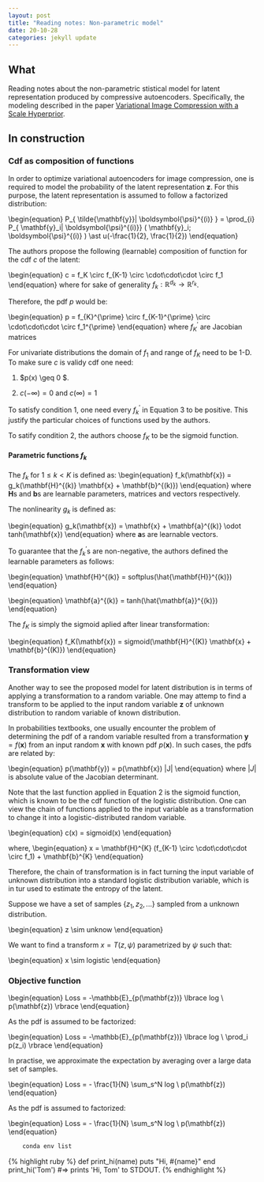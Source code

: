 ```yaml
---
layout: post
title: "Reading notes: Non-parametric model"
date: 20-10-28
categories: jekyll update
---
```



## What

Reading notes about the non-parametric stistical model for latent representation produced by
compressive autoencoders. Specifically, the modeling described in the paper [Variational Image Compression with a Scale Hyperprior](https://arxiv.org/abs/1802.01436).

## In construction

### Cdf as composition of functions

In order to optimize variational autoencoders for image compression, one is required to model the probability of the latent representation
**z**. For this purpose, the latent representation is assumed to follow a factorized distribution:

\begin{equation}
    P_{ \tilde{\mathbf{y}}| \boldsymbol{\psi}^{(i)} } = \prod_{i}  P_{ \mathbf{y}_i| \boldsymbol{\psi}^{(i)}} \( \mathbf{y}_i; \boldsymbol{\psi}^{(i)} \)  \ast u(-\frac{1}{2}, \frac{1}{2}) 
\end{equation}

The authors propose the following (learnable) composition of function for the cdf *c* of the latent:

\begin{equation}
    c = f_K \circ f_{K-1} \circ \cdot\cdot\cdot \circ f_1
\end{equation}
where for sake of generality $f_k: \mathbb{R}^{d_k} \rightarrow \mathbb{R}^{r_k}$. 

Therefore, the pdf *p* would be:

\begin{equation}
    p = f_{K}^{\prime} \circ f_{K-1}^{\prime} \circ \cdot\cdot\cdot \circ f_1^{\prime}
\end{equation}
where $f_{K}^{\prime}$ are Jacobian matrices


For univariate distributions the domain of $f_1$ and range of $f_K$ need to be 1-D. To make sure *c* is validy cdf one need:

1. $p(x) \geq 0 $.

2. $c(-\infty) = 0$ and $c(\infty) = 1$

To satisfy condition 1, one need every $f_{k}^{\prime}$ in Equation 3 to be positive. This justify the particular choices of functions used by the authors.

To satify condition 2, the authors choose $f_K$ to be the sigmoid function.


#### Parametric functions $f_k$

The $f_k$ for $1 \leq k  < K$ is defined as:
\begin{equation}
    f_k(\mathbf{x}) = g_k(\mathbf{H}^{(k)} \mathbf{x} + \mathbf{b}^{(k)})
\end{equation}
where $\mathbf{H}$s and $\mathbf{b}$s are learnable parameters, matrices and vectors respectively.

The nonlinearity $g_k$ is defined as:

\begin{equation}
    g_k(\mathbf{x}) = \mathbf{x} + \mathbf{a}^{(k)} \odot tanh(\mathbf{x})
\end{equation}
where $\mathbf{a}$s are learnable vectors.


To guarantee that the $f_k^{\prime}$s are non-negative, the authors defined the learnable parameters as follows:

\begin{equation}
    \mathbf{H}^{(k)} = softplus(\hat{\mathbf{H}}^{(k)}) 
\end{equation}

\begin{equation}
    \mathbf{a}^{(k)} = tanh(\hat{\mathbf{a}}^{(k)})
\end{equation}






The $f_K$ is simply the sigmoid aplied after linear transformation:

\begin{equation}
    f_K(\mathbf{x}) = sigmoid(\mathbf{H}^{(K)} \mathbf{x} + \mathbf{b}^{(K)})
\end{equation}




### Transformation view

Another way to see the proposed model for latent distribution is in terms of applying a transformation to a random variable. One may attemp to find a transform to be applied to the input random variable $\mathbf{z}$ of unknown distribution to random variable of known distribution. 

In probabilities textbooks, one usually encounter the problem of determining the pdf of a random variable resulted from a transformation $\mathbf{y} = f(\mathbf{x})$ from an input random $\mathbf{x}$ with known pdf $p(\mathbf{x})$. In such cases, the pdfs are related by:

\begin{equation}
    p(\mathbf{y}) = p(\mathbf{x}) |J|
\end{equation}
where $|J|$ is absolute value of the Jacobian determinant.


Note that the last function applied in Equation 2 is the sigmoid function, which is known to be the cdf function of the logistic distribution. One can view the chain of functions applied to the input variable as a transformation to change it into a logistic-distributed random variable.


\begin{equation}
    c(x) = sigmoid(x)
\end{equation}

where,
\begin{equation}
    x =  \mathbf{H}^{K} (f_{K-1} \circ \cdot\cdot\cdot \circ f_1) + \mathbf{b}^{K}
\end{equation}

Therefore, the chain of transformation is in fact turning the input variable of unknown distribution into a standard logistic distribution variable, which is in tur used to estimate the entropy of the latent. 


Suppose we have a set of samples {$z_1, z_2, ...$} sampled from a unknown distribution.

\begin{equation}
    z \sim unknow
\end{equation}


We want to find a transform $x = T(z, \psi)$ parametrized by $\psi$ such that:

\begin{equation}
    x  \sim logistic
\end{equation}


### Objective function


\begin{equation}
    Loss = -\mathbb{E}_{p(\mathbf{z})} \lbrace log \ p(\mathbf{z}) \rbrace
\end{equation}


As the pdf is assumed to be factorized: 

\begin{equation}
    Loss = -\mathbb{E}_{p(\mathbf{z})} \lbrace log \ \prod_i p(z_i) \rbrace
\end{equation}


In practise, we approximate the expectation by averaging over a large data set of samples. 

\begin{equation}
    Loss = - \frac{1}{N} \sum_s^N  log \ p(\mathbf{z})
\end{equation}


As the pdf is assumed to factorized: 

\begin{equation}
    Loss = - \frac{1}{N} \sum_s^N  log \ p(\mathbf{z})
\end{equation}


```bash
    conda env list
```


{% highlight ruby %}
def print_hi(name)
  puts "Hi, #{name}"
end
print_hi('Tom')
#=> prints 'Hi, Tom' to STDOUT.
{% endhighlight %}
































